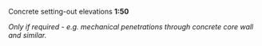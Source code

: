 <span class="caps">Concrete setting-out elevations **1:50**</span>

_Only if required - e.g. mechanical penetrations through concrete core wall and similar._